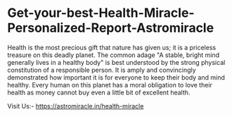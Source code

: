 # Get-your-best-Health-Miracle-Personalized-Report-Astromiracle

Health is the most precious gift that nature has given us; it is a priceless treasure on this deadly planet. The common adage "A stable, bright mind generally lives in a healthy body" is best understood by the strong physical constitution of a responsible person. It is amply and convincingly demonstrated how important it is for everyone to keep their body and mind healthy. Every human on this planet has a moral obligation to love their health as money cannot buy even a little bit of excellent health.

Visit Us:- https://astromiracle.in/health-miracle

